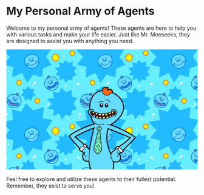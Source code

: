 # My Personal Army of Agents

Welcome to my personal army of agents! These agents are here to help you with various tasks and make your life easier. Just like Mr. Meeseeks, they are designed to assist you with anything you need.

![logo](./assets/meeseeks.jpg)

Feel free to explore and utilize these agents to their fullest potential. Remember, they exist to serve you!
